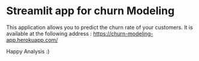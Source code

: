 # Streamlit app for churn Modeling

This application allows you to predict the churn rate of your customers.
It is available at the following address : https://churn-modeling-app.herokuapp.com/

Happy Analysis :)
